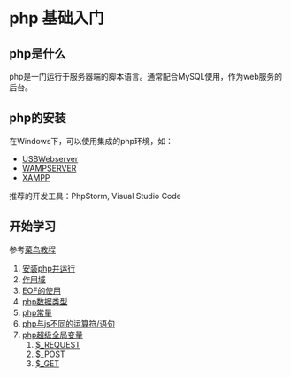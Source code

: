 # php 基础入门

## php是什么

php是一门运行于服务器端的脚本语言。通常配合MySQL使用，作为web服务的后台。

## php的安装

在Windows下，可以使用集成的php环境，如：

- [USBWebserver](https://usbwebserver.yura.mk.ua/)
- [WAMPSERVER](http://www.wampserver.com/en/)
- [XAMPP](https://www.apachefriends.org/zh_cn/index.html)

推荐的开发工具：PhpStorm, Visual Studio Code

## 开始学习

参考[菜鸟教程](http://www.runoob.com/php/php-tutorial.html)

1. [安装php并运行](index.php)
1. [作用域](index.1.php)
1. [EOF的使用](index.2.php)
1. [php数据类型](index.3.php)
1. [php常量](index.4.php)
1. [php与js不同的运算符/语句](index.5.php)
1. [php超级全局变量](index.6.php)
    1. [$_REQUEST](index.6.request.php)
    1. [$_POST](index.6.post.php)
    1. [$_GET](index.6.get.php)